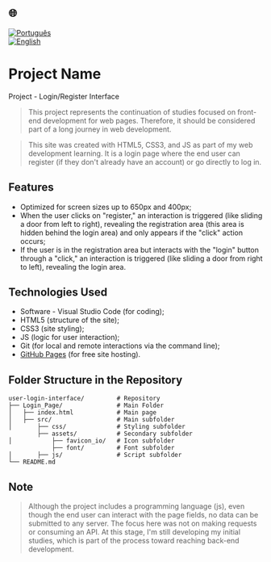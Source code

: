 ## 🌐
[![Português](https://img.shields.io/badge/-Português-green)](README.md)  
[![English](https://img.shields.io/badge/-English-blue)](README_en.md)

# Project Name

Project - Login/Register Interface

> This project represents the continuation of studies focused on front-end development for web pages. Therefore,
it should be considered part of a long journey in web development.

> This site was created with HTML5, CSS3, and JS as part of my web development learning.
> It is a login page where the end user can register (if they don't already have an account) or go directly to log in.

## Features

- Optimized for screen sizes up to 650px and 400px;
- When the user clicks on "register," an interaction is triggered (like sliding a door from left to right), revealing the
registration area (this area is hidden behind the login area) and only appears if the "click" action occurs;
- If the user is in the registration area but interacts with the "login" button through a "click," an interaction is
triggered (like sliding a door from right to left), revealing the login area.

## Technologies Used

- Software - Visual Studio Code (for coding);
- HTML5 (structure of the site);
- CSS3 (site styling);
- JS (logic for user interaction);
- Git (for local and remote interactions via the command line);
- [GitHub Pages](https://pages.github.com/) (for free site hosting).

## Folder Structure in the Repository
```
user-login-interface/         # Repository
├── Login_Page/               # Main Folder
│   ├── index.html            # Main page
│   ├── src/                  # Main subfolder
│       ├── css/              # Styling subfolder
        ├── assets/           # Secondary subfolder           
│           ├── favicon_io/   # Icon subfolder
            ├── font/         # Font subfolder         
│       ├── js/               # Script subfolder              
└── README.md
```
## Note

> Although the project includes a programming language (js), even though the end user can interact with the page fields,
no data can be submitted to any server. The focus here was not on making requests or consuming an API. At this stage, I'm
still developing my initial studies, which is part of the process toward reaching back-end development.
